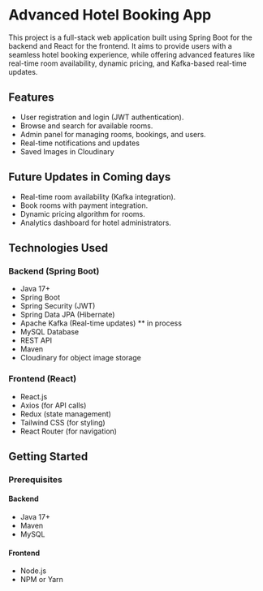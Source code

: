 # Advanced Hotel Booking App

This project is a full-stack web application built using Spring Boot for the backend and React for the frontend. It aims to provide users with a seamless hotel booking experience, while offering advanced features like real-time room availability, dynamic pricing, and Kafka-based real-time updates.

## Features

- User registration and login (JWT authentication).
- Browse and search for available rooms.
- Admin panel for managing rooms, bookings, and users.
- Real-time notifications and updates
- Saved Images in Cloudinary

## Future Updates in Coming days

- Real-time room availability (Kafka integration).
- Book rooms with payment integration.
- Dynamic pricing algorithm for rooms.
- Analytics dashboard for hotel administrators.

## Technologies Used

### Backend (Spring Boot)

- Java 17+
- Spring Boot
- Spring Security (JWT)
- Spring Data JPA (Hibernate)
- Apache Kafka (Real-time updates) \*\* in process
- MySQL Database
- REST API
- Maven
- Cloudinary for object image storage

### Frontend (React)

- React.js
- Axios (for API calls)
- Redux (state management)
- Tailwind CSS (for styling)
- React Router (for navigation)

## Getting Started

### Prerequisites

#### Backend

- Java 17+
- Maven
- MySQL

#### Frontend

- Node.js
- NPM or Yarn
